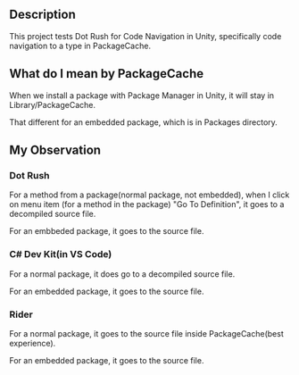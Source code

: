 ## Description
This project tests Dot Rush for Code Navigation in Unity, specifically code navigation to a type in PackageCache.

## What do I mean by PackageCache

When we install a package with Package Manager in Unity, it will stay in Library/PackageCache.

That different for an embedded package, which is in Packages directory.

## My Observation
### Dot Rush
For a method from a package(normal package, not embedded), when I click on menu item (for a method in the package) "Go To Definition", it goes to a decompiled source file.

For an embbeded package, it goes to the source file.

### C# Dev Kit(in VS Code)
For a normal package, it does go to a decompiled source file.

For an embedded package, it goes to the source file.

### Rider
For a normal package, it goes to the source file inside PackageCache(best experience).

For an embedded package, it goes to the source file.